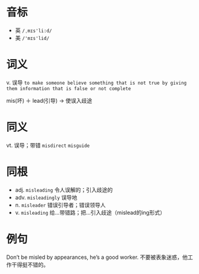 # 音标

- 英 `/ˌmɪs'li:d/`
- 美 `/'mɪs'lid/`

# 词义

v. 误导
`to make someone believe something that is not true by giving them information that is false or not complete`



mis(坏) ＋ lead(引导) → 使误入歧途

# 同义

vt. 误导；带错
`misdirect` `misguide`

# 同根

- adj. `misleading` 令人误解的；引入歧途的
- adv. `misleadingly` 误导地
- n. `misleader` 错误引导者；错误领导人
- v. `misleading` 给…带错路；把…引入歧途（mislead的ing形式）

# 例句

Don’t be misled by appearances, he’s a good worker.
不要被表象迷惑，他工作干得挺不错的。


